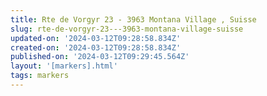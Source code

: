 ```yaml
---
title: Rte de Vorgyr 23 - 3963 Montana Village , Suisse
slug: rte-de-vorgyr-23---3963-montana-village-suisse
updated-on: '2024-03-12T09:28:58.834Z'
created-on: '2024-03-12T09:28:58.834Z'
published-on: '2024-03-12T09:29:45.564Z'
layout: '[markers].html'
tags: markers
---
```



